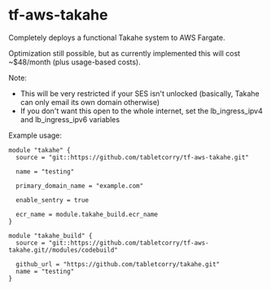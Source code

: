 # tf-aws-takahe

Completely deploys a functional Takahe system to AWS Fargate.

Optimization still possible, but as currently implemented this will cost ~$48/month (plus usage-based costs).

Note:
* This will be very restricted if your SES isn't unlocked (basically, Takahe can only email its own domain otherwise)
* If you don't want this open to the whole internet, set the lb_ingress_ipv4 and lb_ingress_ipv6 variables

Example usage:

```hcl
module "takahe" {
  source = "git::https://github.com/tabletcorry/tf-aws-takahe.git"

  name = "testing"

  primary_domain_name = "example.com"

  enable_sentry = true

  ecr_name = module.takahe_build.ecr_name
}

module "takahe_build" {
  source = "git::https://github.com/tabletcorry/tf-aws-takahe.git//modules/codebuild"

  github_url = "https://github.com/tabletcorry/takahe.git"
  name = "testing"
}
```